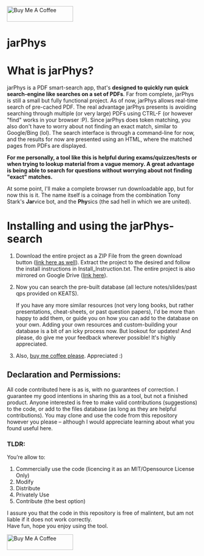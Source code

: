 <a href="https://www.buymeacoffee.com/pt420" target="_blank"><img src="https://cdn.buymeacoffee.com/buttons/default-blue.png" alt="Buy Me A Coffee" height="41" width="174"></a>
# jarPhys 

# What is jarPhys?
jarPhys is a PDF smart-search app, that's **designed to quickly run quick search-engine like searches on a set of PDFs**. 
Far from complete, jarPhys is still a small but fully functional project. As of now, jarPhys allows real-time search of pre-cached PDF. 
The real advantage jarPhys presents is avoiding searching through multiple (or very large) PDFs using CTRL-F (or however "find" works in your browser :P).
Since jarPhys does token matching, you also don't have to worry about not finding an exact match, similar to Google/Bing (lol).
The search interface is through a command-line for now, and the results for now are presented using an HTML, where the matched pages from PDFs are displayed. 

**For me personally, a tool like this is helpful during exams/quizzes/tests or when trying to lookup material from a vague memory. 
A great advantage is being able to search for questions without worrying about not finding "exact" matches.** 

At some point, I'll make a complete browser run downloadable app, but for now this is it. 
The name itself is a coinage from the combination Tony Stark's **Jar**vice bot, and the **Phy**sics (the sad hell in which we are united). 



# Installing and using the jarPhys-search

1. Download the entire project as a ZIP File from the green download button ([link here as well](https://codeload.github.com/Magnus167/jarPhys/zip/refs/heads/main])).
    Extract the project to the desired and follow the install instructions in Install_Instruction.txt. The entire project is also mirrored on Google Drive ([link here](https://drive.google.com/drive/folders/18VgVaxoDj531Imugoc_VvvTUzCvTQdZ9?usp=sharing)).

2. Now you can search the pre-built database (all lecture notes/slides/past qps provided on KEATS). 

    If you have any more similar resources (not very long books, but rather presentations, cheat-sheets, or past question papers), I'd be more than happy to add them, or guide you on how you can add to the database on your own. Adding your own resources and custom-building your database is a bit of an icky process now. But lookout for updates!
    And please, do give me your feedback wherever possible! It's highly appreciated. 

3. Also, [buy me coffee please](https://www.buymeacoffee.com/pt420). Appreciated :) 


## Declaration and Permissions:
All code contributed here is as is, with no guarantees of correction. I guarantee my good intentions in sharing this as a tool, but not a finished product. Anyone interested is free to make valid contributions (suggestions) to the code, or add to the files database (as long as they are helpful contributions). You may clone and use the code from this repository however you please – although I would appreciate learning about what you found useful here. 
### TLDR:
You’re allow to:
1.	Commercially use the code (licencing it as an MIT/Opensource License Only)
2.	Modify 
3.	Distribute
4.	Privately Use
5.	Contribute (the best option)

I assure you that the code in this repository is free of malintent, but am not liable if it does not work correctly.   
Have fun, hope you enjoy using the tool.  


<a href="https://www.buymeacoffee.com/pt420" target="_blank"><img src="https://cdn.buymeacoffee.com/buttons/default-blue.png" alt="Buy Me A Coffee" height="41" width="174"></a>
